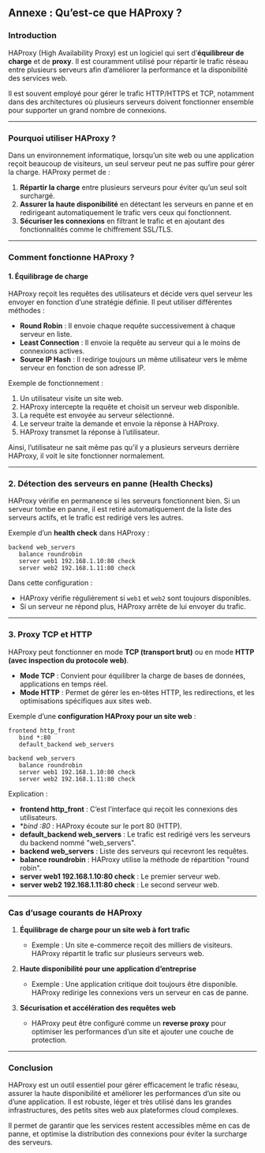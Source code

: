 ## **Annexe : Qu’est-ce que HAProxy ?**  

### **Introduction**  

HAProxy (High Availability Proxy) est un logiciel qui sert d’**équilibreur de charge** et de **proxy**. Il est couramment utilisé pour répartir le trafic réseau entre plusieurs serveurs afin d’améliorer la performance et la disponibilité des services web.  

Il est souvent employé pour gérer le trafic HTTP/HTTPS et TCP, notamment dans des architectures où plusieurs serveurs doivent fonctionner ensemble pour supporter un grand nombre de connexions.  

---

### **Pourquoi utiliser HAProxy ?**  

Dans un environnement informatique, lorsqu’un site web ou une application reçoit beaucoup de visiteurs, un seul serveur peut ne pas suffire pour gérer la charge. HAProxy permet de :  

1. **Répartir la charge** entre plusieurs serveurs pour éviter qu’un seul soit surchargé.  
2. **Assurer la haute disponibilité** en détectant les serveurs en panne et en redirigeant automatiquement le trafic vers ceux qui fonctionnent.  
3. **Sécuriser les connexions** en filtrant le trafic et en ajoutant des fonctionnalités comme le chiffrement SSL/TLS.  

---

### **Comment fonctionne HAProxy ?**  

#### **1. Équilibrage de charge**  

HAProxy reçoit les requêtes des utilisateurs et décide vers quel serveur les envoyer en fonction d’une stratégie définie. Il peut utiliser différentes méthodes :  

- **Round Robin** : Il envoie chaque requête successivement à chaque serveur en liste.  
- **Least Connection** : Il envoie la requête au serveur qui a le moins de connexions actives.  
- **Source IP Hash** : Il redirige toujours un même utilisateur vers le même serveur en fonction de son adresse IP.  

Exemple de fonctionnement :  

1. Un utilisateur visite un site web.  
2. HAProxy intercepte la requête et choisit un serveur web disponible.  
3. La requête est envoyée au serveur sélectionné.  
4. Le serveur traite la demande et envoie la réponse à HAProxy.  
5. HAProxy transmet la réponse à l’utilisateur.  

Ainsi, l’utilisateur ne sait même pas qu’il y a plusieurs serveurs derrière HAProxy, il voit le site fonctionner normalement.  

---

### **2. Détection des serveurs en panne (Health Checks)**  

HAProxy vérifie en permanence si les serveurs fonctionnent bien. Si un serveur tombe en panne, il est retiré automatiquement de la liste des serveurs actifs, et le trafic est redirigé vers les autres.  

Exemple d’un **health check** dans HAProxy :  
```haproxy
backend web_servers
   balance roundrobin
   server web1 192.168.1.10:80 check
   server web2 192.168.1.11:80 check
```
Dans cette configuration :  
- HAProxy vérifie régulièrement si `web1` et `web2` sont toujours disponibles.  
- Si un serveur ne répond plus, HAProxy arrête de lui envoyer du trafic.  

---

### **3. Proxy TCP et HTTP**  

HAProxy peut fonctionner en mode **TCP (transport brut)** ou en mode **HTTP (avec inspection du protocole web)**.  

- **Mode TCP** : Convient pour équilibrer la charge de bases de données, applications en temps réel.  
- **Mode HTTP** : Permet de gérer les en-têtes HTTP, les redirections, et les optimisations spécifiques aux sites web.  

Exemple d’une **configuration HAProxy pour un site web** :  
```haproxy
frontend http_front
   bind *:80
   default_backend web_servers

backend web_servers
   balance roundrobin
   server web1 192.168.1.10:80 check
   server web2 192.168.1.11:80 check
```
Explication :  
- **frontend http_front** : C’est l’interface qui reçoit les connexions des utilisateurs.  
- **bind *:80** : HAProxy écoute sur le port 80 (HTTP).  
- **default_backend web_servers** : Le trafic est redirigé vers les serveurs du backend nommé "web_servers".  
- **backend web_servers** : Liste des serveurs qui recevront les requêtes.  
- **balance roundrobin** : HAProxy utilise la méthode de répartition "round robin".  
- **server web1 192.168.1.10:80 check** : Le premier serveur web.  
- **server web2 192.168.1.11:80 check** : Le second serveur web.  

---

### **Cas d’usage courants de HAProxy**  

1. **Équilibrage de charge pour un site web à fort trafic**  
   - Exemple : Un site e-commerce reçoit des milliers de visiteurs. HAProxy répartit le trafic sur plusieurs serveurs web.  

2. **Haute disponibilité pour une application d’entreprise**  
   - Exemple : Une application critique doit toujours être disponible. HAProxy redirige les connexions vers un serveur en cas de panne.  

3. **Sécurisation et accélération des requêtes web**  
   - HAProxy peut être configuré comme un **reverse proxy** pour optimiser les performances d’un site et ajouter une couche de protection.  

---

### **Conclusion**  

HAProxy est un outil essentiel pour gérer efficacement le trafic réseau, assurer la haute disponibilité et améliorer les performances d’un site ou d’une application. Il est robuste, léger et très utilisé dans les grandes infrastructures, des petits sites web aux plateformes cloud complexes.  

Il permet de garantir que les services restent accessibles même en cas de panne, et optimise la distribution des connexions pour éviter la surcharge des serveurs.

